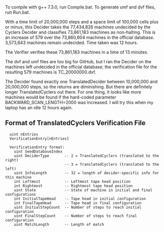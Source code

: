 To compile with g++ 7.3.0, run Compile.bat.
To generate umf and dvf files, run Run.bat.

With a time limit of 20,000,000 steps and a space limit of 100,000 cells plus or minus, this Decider takes the 77,434,826 machines undecided by the Cyclers Decider and classifies 73,861,183 machines as non-halting. This is an increase of 579 over the 73,860,604 machines in the official database. 3,573,643 machines remain undecided. Time taken was 12 hours.

The Verifier verifies these 73,861,183 machines in a time of 13 minutes.

The dvf and umf files are too big for GitHub, but I ran the Decider on the machines left undecided in the official database; the verification file for the resulting 579 machines is TC_20000000.dvf.

The Decider found exactly one TranslatedDecider between 10,000,000 and 20,000,000 steps, so the returns are diminishing. But there are definitely longer TranslatedCyclers out there. For one thing, it looks like more machines would be found if the hard-coded parameter BACKWARD_SCAN_LENGTH=2000 was increased. I will try this when my laptop has an idle 12 hours again.

Format of TranslatedCyclers Verification File
---------------------------------------------
```
  uint nEntries
  VerificationEntry[nEntries]

  VerificationEntry format:
    uint SeedDatabaseIndex
    uint DeciderType       -- 2 = TranslatedCyclers (translated to the right)
                           -- 3 = TranslatedCyclers (translated to the left)
    uint InfoLength        -- 32 = length of decider-specific info for this machine
    int Leftmost           -- Leftmost tape head position
    int Rightmost          -- Rightmost tape head position
    uint State             -- State of machine in initial and final configurations
    int InitialTapeHead    -- Tape head in initial configuration
    int FinalTapeHead      -- Tape head in final configuration
    uint InitialStepCount  -- Number of steps to reach initial configuration
    uint FinalStepCount    -- Number of steps to reach final configuration
    uint MatchLength       -- Length of match
```
